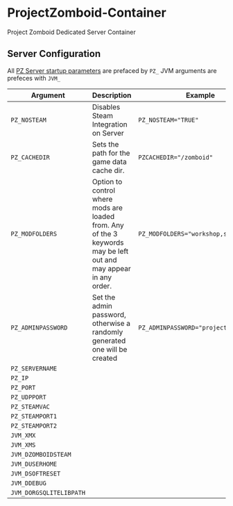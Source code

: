 # ProjectZomboid-Container

Project Zomboid Dedicated Server Container


## Server Configuration

All [PZ Server startup parameters](https://pzwiki.net/wiki/Startup_parameters) are prefaced by ``PZ_`` JVM arguments are prefeces with ``JVM_``

| Argument | Description | Example |
|----------|-------------|---------|
| ``PZ_NOSTEAM`` | Disables Steam Integration on Server | ``PZ_NOSTEAM="TRUE"`` |
| ``PZ_CACHEDIR`` | Sets the path for the game data cache dir.	| ``PZCACHEDIR="/zomboid"`` |
| ``PZ_MODFOLDERS`` | Option to control where mods are loaded from. Any of the 3 keywords may be left out and may appear in any order. | ``PZ_MODFOLDERS="workshop,steam,mods"``|
| ``PZ_ADMINPASSWORD`` | Set the admin password, otherwise a randomly generated one will be created| ``PZ_ADMINPASSWORD="projectzomboid"`` |
| ``PZ_SERVERNAME`` | | |
| ``PZ_IP`` | | |
| ``PZ_PORT`` | | |
| ``PZ_UDPPORT`` | | |
| ``PZ_STEAMVAC`` | | |
| ``PZ_STEAMPORT1`` | | |
| ``PZ_STEAMPORT2`` | | |
| ``JVM_XMX`` | | |
| ``JVM_XMS`` | | |
| ``JVM_DZOMBOIDSTEAM`` | | |
| ``JVM_DUSERHOME`` | | |
| ``JVM_DSOFTRESET`` | | |
| ``JVM_DDEBUG`` | | |
| ``JVM_DORGSQLITELIBPATH`` | | |